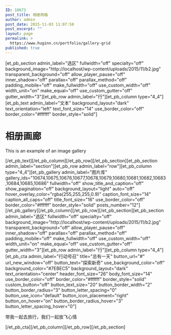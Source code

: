```yaml
---
ID: 10673
post_title: 相册网格
author: admin
post_date: 2015-11-03 11:07:58
post_excerpt: ""
layout: page
permalink: >
  https://www.huginn.cn/portfolio/gallery-grid
published: true
---
```

[et_pb_section admin_label="选区" fullwidth="off" specialty="off" background_image="http://localhost/wp-content/uploads/2015/11/b2.jpg" transparent_background="off" allow_player_pause="off" inner_shadow="off" parallax="off" parallax_method="off" padding_mobile="off" make_fullwidth="off" use_custom_width="off" width_unit="on" make_equal="off" use_custom_gutter="off" gutter_width="3"][et_pb_row admin_label="行"][et_pb_column type="4_4"][et_pb_text admin_label="文本" background_layout="dark" text_orientation="left" text_font_size="14" use_border_color="off" border_color="#ffffff" border_style="solid"]
<h1>相册画廊</h1>
<span class="et_pb_fullwidth_header_subhead">This is an example of an image gallery</span>

[/et_pb_text][/et_pb_column][/et_pb_row][/et_pb_section][et_pb_section admin_label="section"][et_pb_row admin_label="row"][et_pb_column type="4_4"][et_pb_gallery admin_label="图片库" gallery_ids="10674,10675,10676,10677,10678,10679,10680,10681,10682,10683,10684,10685,10686" fullwidth="off" show_title_and_caption="off" show_pagination="off" background_layout="light" auto="off" hover_overlay_color="rgba(255,255,255,0.9)" caption_font_size="14" caption_all_caps="off" title_font_size="16" use_border_color="off" border_color="#ffffff" border_style="solid" posts_number="12"] [/et_pb_gallery][/et_pb_column][/et_pb_row][/et_pb_section][et_pb_section admin_label="选区" fullwidth="off" specialty="off" background_image="http://localhost/wp-content/uploads/2015/11/b2.jpg" transparent_background="off" allow_player_pause="off" inner_shadow="off" parallax="off" parallax_method="off" padding_mobile="off" make_fullwidth="off" use_custom_width="off" width_unit="on" make_equal="off" use_custom_gutter="off" gutter_width="3"][et_pb_row admin_label="行"][et_pb_column type="4_4"][et_pb_cta admin_label="行动号召" title="总有一天" button_url="#" url_new_window="off" button_text="探索新奇" use_background_color="off" background_color="#7EBEC5" background_layout="dark" text_orientation="center" header_font_size="26" body_font_size="14" use_border_color="off" border_color="#ffffff" border_style="solid" custom_button="off" button_text_size="20" button_border_width="2" button_border_radius="3" button_letter_spacing="0" button_use_icon="default" button_icon_placement="right" button_on_hover="on" button_border_radius_hover="3" button_letter_spacing_hover="0"]

带我一起去旅行，我们一起放飞心情

[/et_pb_cta][/et_pb_column][/et_pb_row][/et_pb_section]